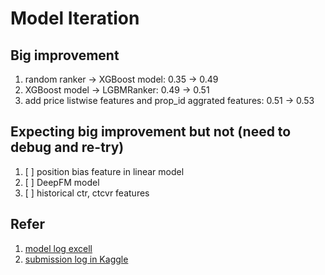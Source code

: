 # Model Iteration

## Big improvement

1. random ranker -> XGBoost model: 0.35 -> 0.49
2. XGBoost model -> LGBMRanker: 0.49 -> 0.51
3. add price listwise features and prop_id aggrated features: 0.51 -> 0.53


## Expecting big improvement but not (need to debug and re-try)

1. [ ] position bias feature in linear model
2. [ ] DeepFM model
3. [ ] historical ctr, ctcvr features


## Refer 
1. [model log excell](../model_log.xlsx)
2. [submission log in Kaggle](https://www.kaggle.com/competitions/expedia-personalized-sort/submissions)